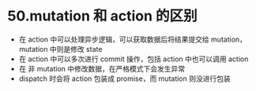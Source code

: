 # 50.mutation 和 action 的区别

- 在 action 中可以处理异步逻辑，可以获取数据后将结果提交给 mutation，mutation 中则是修改 state
- 在 action 中可以多次进行 commit 操作，包括 action 中也可以调用 action
- 在 非 mutation 中修改数据，在严格模式下会发生异常
- dispatch 时会将 action 包装成 promise，而  mutation 则没进行包装